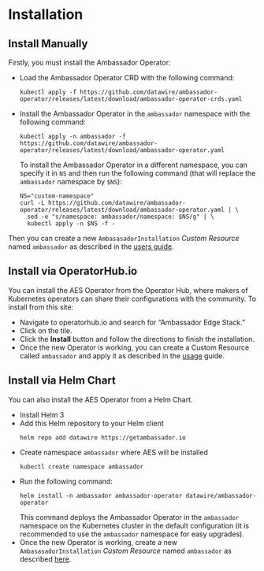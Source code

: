 # Installation

## Install Manually

Firstly, you must install the Ambassador Operator:

- Load the Ambassador Operator CRD with the following command:
  ```shell script
  kubectl apply -f https://github.com/datawire/ambassador-operator/releases/latest/download/ambassador-operator-crds.yaml
  ```
- Install the Ambassador Operator in the `ambassador` namespace with the following command:
  ```shell script
  kubectl apply -n ambassador -f https://github.com/datawire/ambassador-operator/releases/latest/download/ambassador-operator.yaml
  ```
  To install the Ambassador Operator in a different namespace, you can specify it in `NS` and then run
  the following command (that will replace the `ambassador` namespace by `$NS`):
  ```shell script
  NS="custom-namespace"
  curl -L https://github.com/datawire/ambassador-operator/releases/latest/download/ambassador-operator.yaml | \
    sed -e "s/namespace: ambassador/namespace: $NS/g" | \
    kubectl apply -n $NS -f -
  ```

Then you can create a new `AmbasasadorInstallation` _Custom Resource_ named `ambassador`
as described in the [users guide](using.md).

## Install via OperatorHub.io

You can install the AES Operator from the Operator Hub, where makers of Kubernetes operators
can share their configurations with the community. To install from this site:

- Navigate to  operatorhub.io and search for “Ambassador Edge Stack.”
- Click on the tile.
- Click the **Install** button and follow the directions to finish the installation.
- Once the new Operator is working, you can create a Custom Resource called `ambassador` and apply it
  as described in the [usage](usage.md) guide.

## Install via Helm Chart

You can also install the AES Operator from a Helm Chart. 

- Install Helm 3
- Add this Helm repository to your Helm client
  ```shell script
  helm repo add datawire https://getambassador.io
  ```
- Create namespace `ambassador` where AES will be installed
  ```shell script
  kubectl create namespace ambassador
  ```
- Run the following command: 
  ```shell script
  helm install -n ambassador ambassador-operator datawire/ambassador-operator
  ```
  This command deploys the Ambassador Operator in the `ambassador` namespace on the
  Kubernetes cluster in the default configuration (it is recommended to use the `ambassador`
  namespace for easy upgrades).
- Once the new Operator is working, create a new `AmbasasadorInstallation` _Custom Resource_ named `ambassador`
  as described [here](using.md).
